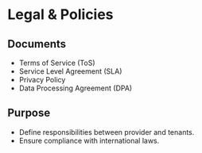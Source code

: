 # Legal & Policies

## Documents
- Terms of Service (ToS)
- Service Level Agreement (SLA)
- Privacy Policy
- Data Processing Agreement (DPA)

## Purpose
- Define responsibilities between provider and tenants.
- Ensure compliance with international laws.
